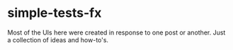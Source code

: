 # simple-tests-fx

Most of the UIs here were created in response to one post or another. Just a collection of ideas and how-to's.